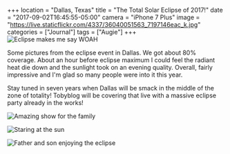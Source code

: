 +++
location = "Dallas, Texas"
title = "The Total Solar Eclipse of 2017!"
date = "2017-09-02T16:45:55-05:00"
camera = "iPhone 7 Plus"
image = "https://live.staticflickr.com/4337/36040051563_7197146eac_k.jpg"
categories = ["Journal"]
tags = ["Augie"]
+++
![Eclipse makes me say WOAH](https://live.staticflickr.com/4337/36040051563_7197146eac_k.jpg)
<!--more-->

Some pictures from the eclipse event in Dallas. We got about 80% coverage. About an hour before eclipse maximum I could feel the radiant heat die down and the sunlight took on an evening quality. Overall, fairly impressive and I'm glad so many people were into it this year.

Stay tuned in seven years when Dallas will be smack in the middle of the zone of totality! Tobyblog will be covering that live with a massive eclipse party already in the works!

![Amazing show for the family](https://live.staticflickr.com/4386/36040051323_68a39ba912_k.jpg)

![Staring at the sun](https://live.staticflickr.com/4401/36452734970_a479bf0ce3_k.jpg)

![Father and son enjoying the eclipse](https://live.staticflickr.com/4371/36709944671_f0214953be_k.jpg)
